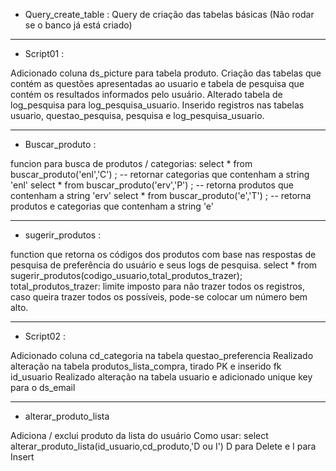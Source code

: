 * Query_create_table :
Query de criação das tabelas básicas (Não rodar se o banco já está criado)

----------------------------------------------------------------
* Script01 :

Adicionado coluna ds_picture para tabela produto.
Criação das tabelas que contém as questões apresentadas ao usuario e tabela de pesquisa que contém os resultados informados pelo usuário.
Alterado tabela de log_pesquisa para log_pesquisa_usuario.
Inserido registros nas tabelas usuario, questao_pesquisa, pesquisa e log_pesquisa_usuario.

----------------------------------------------------------------
* Buscar_produto :

funcion para busca de produtos / categorias:
select * from buscar_produto('enl','C') ; -- retornar categorias que contenham a string 'enl'
select * from buscar_produto('erv','P') ; -- retorna produtos que contenham a string 'erv'
select * from buscar_produto('e','T') ; -- retorna produtos e categorias que contenham a string 'e'

----------------------------------------------------------------
* sugerir_produtos :

function que retorna os códigos dos produtos com base nas respostas de pesquisa de preferência do usuário e seus logs de pesquisa.
select * from sugerir_produtos(codigo_usuario,total_produtos_trazer);
total_produtos_trazer: limite imposto para não trazer todos os registros, caso queira trazer todos os possíveis, pode-se colocar um número bem alto.

----------------------------------------------------------------
* Script02 :

Adicionado coluna cd_categoria na tabela questao_preferencia
Realizado alteração na tabela produtos_lista_compra, tirado PK e inserido fk id_usuario
Realizado alteração na tabela usuario e adicionado unique key para o ds_email

----------------------------------------------------------------
* alterar_produto_lista

Adiciona / exclui produto da lista do usuário
Como usar: select alterar_produto_lista(id_usuario,cd_produto,'D ou I') D para Delete e I para Insert
